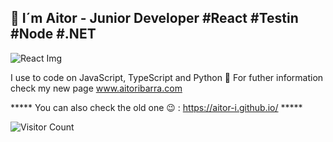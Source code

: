 ##  👋 I´m Aitor - Junior Developer  #React #Testin #Node #.NET

![React Img](https://www.pngwing.com/en/search?q=react)


I use to code on JavaScript, TypeScript and Python 🐍 
For futher information check my new page www.aitoribarra.com 

***** You can also check the old one 😉 : https://aitor-i.github.io/ *****

![Visitor Count](https://profile-counter.glitch.me/{aitor-i}/count.svg)
